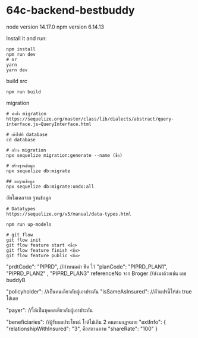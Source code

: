 # 64c-backend-bestbuddy

node version 14.17.0
npm version 6.14.13

Install it and run:

```install
npm install
npm run dev
# or
yarn
yarn dev
```

build src

```build
npm run build
```

migration

```คำสั่ง migration
# คำสั่ง migration
https://sequelize.org/master/class/lib/dialects/abstract/query-interface.js~QueryInterface.html
```

```migration
# เข้าไปที่ database
cd database

# สร้าง migration
npx sequelize migration:generate --name (ชื่อ)

# สร้างฐานข้อมูล
npx sequelize db:migrate

## ลบฐานข้อมูล
npx sequelize db:migrate:undo:all
```

อัพโมเดลจาก ฐานข้อมูล

```Datatypes
# Datatypes
https://sequelize.org/v5/manual/data-types.html
```

```up-models
npm run up-models
```

```git flow
# git flow
git flow init
git flow feature start <ชื่อ>
git flow feature finish <ชื่อ>
git flow feature public <ชื่อ>
```

"prdtCode": "PIPRD", //กำหนดค่า ฟิค ไว้
"planCode": "PIPRD_PLAN1", "PIPRD_PLAN2" , "PIPRD_PLAN3"
referenceNo จาก Broger //ส่งมาด้วยเช่น เลข buddyB

"policyholder": //เป็นคนเดียวกับผู้เอาประกัน
"isSameAsInsured": //ตัวแปรนี้ให้ส่ง true ได้เลย

"payer": //ให้เป็นบุคคลเดียวกับผู้เอาประกัน

"beneficiaries": //ผู้รับผลประโยชน์ ไำด้ไม่เกิน 2 คนตามกฏหมาย
"extInfo": {
"relationshipWithInsured": "3", คือสถานภาพ
"shareRate": "100"
}
